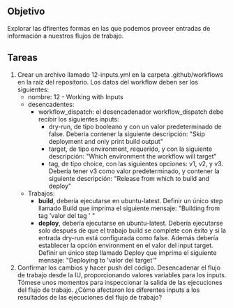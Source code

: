 ## Objetivo
Explorar las dfirentes formas en las que podemos proveer entradas de información a nuestros flujos de trabajo.


## Tareas

1. Crear un archivo llamado 12-inputs.yml en la carpeta .github/workflows en la raíz del repositorio. Los datos del workflow deben ser los siguientes:
    - nombre: 12 - Working with Inputs
    - desencadentes:
        - workflow_dispatch: el desencadenador workflow_dispatch debe recibir los siguientes inputs:
            - dry-run, de tipo booleano y con un valor predeterminado de false. Debería contener la siguiente descripción: "Skip deployment and only print build output"
            - target, de tipo environment, requerido, y con la siguiente descripción: "Which environment the workflow will target"
            - tag, de tipo choice, con las siguientes opciones: v1, v2, y v3. Debería tener v3 como valor predeterminado, y contener la siguiente descripción: "Release from which to build and deploy" 
    - Trabajos:
      - **build**, debería ejecutarse en ubuntu-latest. Definir un único step llamado Build que imprima el siguiente mensaje: "Building from tag  'valor del tag ' "
      - **deploy**, debería ejecutarse en ubuntu-latest. Debería ejecutarse solo después de que el trabajo build se complete con éxito y si la entrada dry-run está configurada como false. Además debería establecer la opción environment en el valor del input target. Definir un único step llamado Deploy que imprima el siguiente mensaje: "Deploying to 'valor del target'"
2. Confirmar los cambios y hacer push del código. Desencadenar el flujo de trabajo desde la IU, proporcionando valores variables para los inputs. Tómese unos momentos para inspeccionar la salida de las ejecuciones del flujo de trabajo. ¿Cómo afectaron los diferentes inputs a los resultados de las ejecuciones del flujo de trabajo? 
